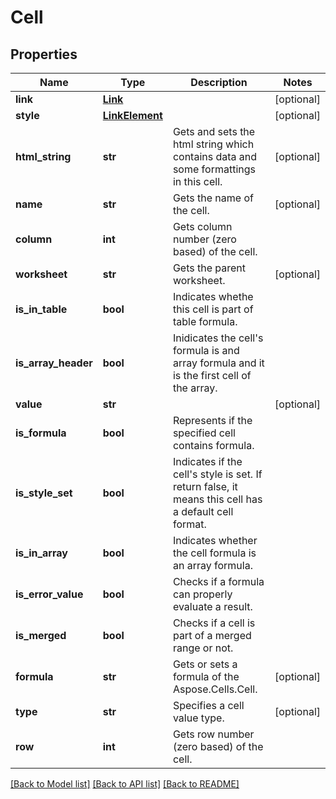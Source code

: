 # Cell

## Properties
Name | Type | Description | Notes
------------ | ------------- | ------------- | -------------
**link** | [**Link**](Link.md) |  | [optional] 
**style** | [**LinkElement**](LinkElement.md) |  | [optional] 
**html_string** | **str** | Gets and sets the html string which contains data and some formattings in this cell.              | [optional] 
**name** | **str** | Gets the name of the cell.              | [optional] 
**column** | **int** | Gets column number (zero based) of the cell.              | 
**worksheet** | **str** | Gets the parent worksheet. | [optional] 
**is_in_table** | **bool** | Indicates whethe this cell is part of table formula.              | 
**is_array_header** | **bool** | Inidicates the cell&#39;s formula is and array formula and it is the first cell of the array. | 
**value** | **str** |  | [optional] 
**is_formula** | **bool** | Represents if the specified cell contains formula.              | 
**is_style_set** | **bool** | Indicates if the cell&#39;s style is set. If return false, it means this cell has a default cell format.              | 
**is_in_array** | **bool** | Indicates whether the cell formula is an array formula. | 
**is_error_value** | **bool** | Checks if a formula can properly evaluate a result.              | 
**is_merged** | **bool** | Checks if a cell is part of a merged range or not.              | 
**formula** | **str** | Gets or sets a formula of the Aspose.Cells.Cell. | [optional] 
**type** | **str** | Specifies a cell value type. | [optional] 
**row** | **int** | Gets row number (zero based) of the cell.              | 

[[Back to Model list]](../README.md#documentation-for-models) [[Back to API list]](../README.md#documentation-for-api-endpoints) [[Back to README]](../README.md)


